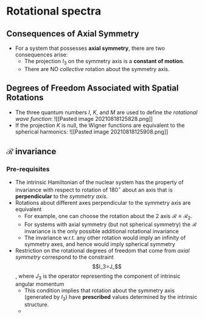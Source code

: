 # Rotational spectra

## Consequences of Axial Symmetry

- For a system that possesses **axial symmetry**, there are two consequences arise:
	- The projection $I_3$ on the symmetry axis is a **constant of motion**.
	- There are NO *collective* rotation about the symmetry axis.

## Degrees of Freedom Associated with Spatial Rotations

- The three quantum numbers $I$, $K$, and $M$ are used to define *the rotational wave function*: ![[Pasted image 20210818125828.png]]
- If the projection $K$ is null, the Wigner functions are equivalent to the spherical harmonics: ![[Pasted image 20210818125908.png]]


## $\mathcal{R}$ invariance

### Pre-requisites

- The intrinsic Hamiltonian of the nuclear system has the property of invariance with respect to rotation of $180^\circ$ about an axis that is **perpendicular** to the *symmetry axis*.
- Rotations about different axes perpendicular to the symmetry axis are equivalent
	- For example, one can choose the rotation about the 2 axis $\mathcal{R}\equiv\mathcal{R}_2$.
	- For systems with axial symmetry (but not spherical symmetry) the $\mathcal{R}$ invariance is the only possible additional rotational invariance
	- The invariance w.r.t. any other rotation would imply an infinity of symmetry axes, and hence would imply spherical symmetry
- Restriction on the rotational degrees of freedom that come from *axial symmetry* correspond to the constraint $$I_3=J_$$, where $J_3$ is the operator representing the component of intrinsic angular momentum
	- This condition implies that rotation about the symmetry axis (generated by $I_3$) have **prescribed** values determined by the intrinsic structure.
	- 